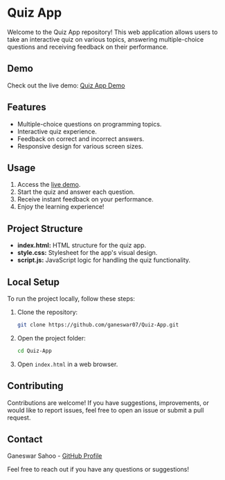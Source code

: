 


# Quiz App

Welcome to the Quiz App repository! This web application allows users to take an interactive quiz on various topics, answering multiple-choice questions and receiving feedback on their performance.

## Demo

Check out the live demo: [Quiz App Demo](https://ganeswar07.github.io/Quiz-App/)

## Features

- Multiple-choice questions on programming topics.
- Interactive quiz experience.
- Feedback on correct and incorrect answers.
- Responsive design for various screen sizes.

## Usage

1. Access the [live demo](https://ganeswar07.github.io/Quiz-App/).
2. Start the quiz and answer each question.
3. Receive instant feedback on your performance.
4. Enjoy the learning experience!

## Project Structure

- **index.html:** HTML structure for the quiz app.
- **style.css:** Stylesheet for the app's visual design.
- **script.js:** JavaScript logic for handling the quiz functionality.

## Local Setup

To run the project locally, follow these steps:

1. Clone the repository:

   ```bash
   git clone https://github.com/ganeswar07/Quiz-App.git
   ```

2. Open the project folder:

   ```bash
   cd Quiz-App
   ```

3. Open `index.html` in a web browser.

## Contributing

Contributions are welcome! If you have suggestions, improvements, or would like to report issues, feel free to open an issue or submit a pull request.

## Contact

Ganeswar Sahoo - [GitHub Profile](https://github.com/ganeswar07)

Feel free to reach out if you have any questions or suggestions!